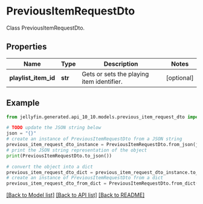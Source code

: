 # PreviousItemRequestDto

Class PreviousItemRequestDto.

## Properties

Name | Type | Description | Notes
------------ | ------------- | ------------- | -------------
**playlist_item_id** | **str** | Gets or sets the playing item identifier. | [optional] 

## Example

```python
from jellyfin.generated.api_10_10.models.previous_item_request_dto import PreviousItemRequestDto

# TODO update the JSON string below
json = "{}"
# create an instance of PreviousItemRequestDto from a JSON string
previous_item_request_dto_instance = PreviousItemRequestDto.from_json(json)
# print the JSON string representation of the object
print(PreviousItemRequestDto.to_json())

# convert the object into a dict
previous_item_request_dto_dict = previous_item_request_dto_instance.to_dict()
# create an instance of PreviousItemRequestDto from a dict
previous_item_request_dto_from_dict = PreviousItemRequestDto.from_dict(previous_item_request_dto_dict)
```
[[Back to Model list]](README.md#documentation-for-models) [[Back to API list]](README.md#documentation-for-api-endpoints) [[Back to README]](README.md)


